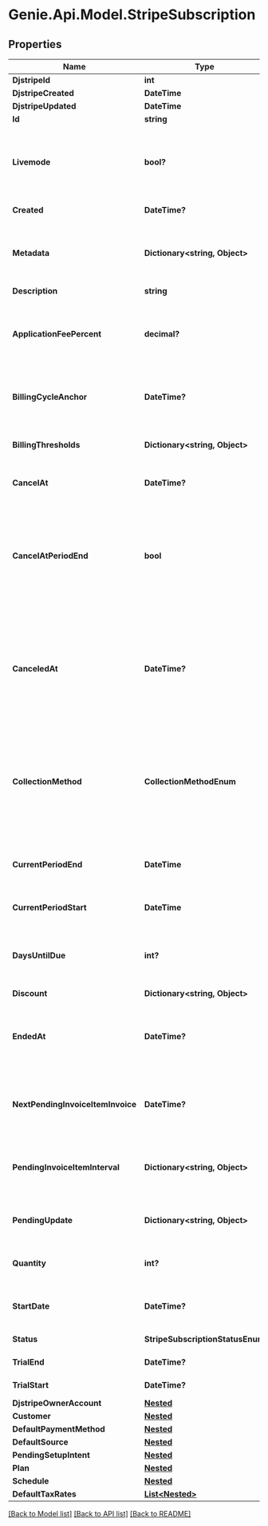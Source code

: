 # Genie.Api.Model.StripeSubscription

## Properties

Name | Type | Description | Notes
------------ | ------------- | ------------- | -------------
**DjstripeId** | **int** |  | [readonly] 
**DjstripeCreated** | **DateTime** |  | [readonly] 
**DjstripeUpdated** | **DateTime** |  | [readonly] 
**Id** | **string** |  | 
**Livemode** | **bool?** | Null here indicates that the livemode status is unknown or was previously unrecorded. Otherwise, this field indicates whether this record comes from Stripe test mode or live mode operation. | [optional] 
**Created** | **DateTime?** | The datetime this object was created in stripe. | [optional] 
**Metadata** | **Dictionary&lt;string, Object&gt;** | A set of key/value pairs that you can attach to an object. It can be useful for storing additional information about an object in a structured format. | [optional] 
**Description** | **string** | A description of this object. | [optional] 
**ApplicationFeePercent** | **decimal?** | A positive decimal that represents the fee percentage of the subscription invoice amount that will be transferred to the application owner&#39;s Stripe account each billing period. | [optional] 
**BillingCycleAnchor** | **DateTime?** | Determines the date of the first full invoice, and, for plans with &#x60;month&#x60; or &#x60;year&#x60; intervals, the day of the month for subsequent invoices. | [optional] 
**BillingThresholds** | **Dictionary&lt;string, Object&gt;** | Define thresholds at which an invoice will be sent, and the subscription advanced to a new billing period. | [optional] 
**CancelAt** | **DateTime?** | A date in the future at which the subscription will automatically get canceled. | [optional] 
**CancelAtPeriodEnd** | **bool** | If the subscription has been canceled with the &#x60;&#x60;at_period_end&#x60;&#x60; flag set to true, &#x60;&#x60;cancel_at_period_end&#x60;&#x60; on the subscription will be true. You can use this attribute to determine whether a subscription that has a status of active is scheduled to be canceled at the end of the current period. | [optional] 
**CanceledAt** | **DateTime?** | If the subscription has been canceled, the date of that cancellation. If the subscription was canceled with &#x60;&#x60;cancel_at_period_end&#x60;&#x60;, canceled_at will still reflect the date of the initial cancellation request, not the end of the subscription period when the subscription is automatically moved to a canceled state. | [optional] 
**CollectionMethod** | **CollectionMethodEnum** | Either &#x60;charge_automatically&#x60;, or &#x60;send_invoice&#x60;. When charging automatically, Stripe will attempt to pay this subscription at the end of the cycle using the default source attached to the customer. When sending an invoice, Stripe will email your customer an invoice with payment instructions. | 
**CurrentPeriodEnd** | **DateTime** | End of the current period for which the subscription has been invoiced. At the end of this period, a new invoice will be created. | 
**CurrentPeriodStart** | **DateTime** | Start of the current period for which the subscription has been invoiced. | 
**DaysUntilDue** | **int?** | Number of days a customer has to pay invoices generated by this subscription. This value will be &#x60;null&#x60; for subscriptions where &#x60;billing&#x3D;charge_automatically&#x60;. | [optional] 
**Discount** | **Dictionary&lt;string, Object&gt;** |  | [optional] 
**EndedAt** | **DateTime?** | If the subscription has ended (either because it was canceled or because the customer was switched to a subscription to a new plan), the date the subscription ended. | [optional] 
**NextPendingInvoiceItemInvoice** | **DateTime?** | Specifies the approximate timestamp on which any pending invoice items will be billed according to the schedule provided at pending_invoice_item_interval. | [optional] 
**PendingInvoiceItemInterval** | **Dictionary&lt;string, Object&gt;** | Specifies an interval for how often to bill for any pending invoice items. It is analogous to calling Create an invoice for the given subscription at the specified interval. | [optional] 
**PendingUpdate** | **Dictionary&lt;string, Object&gt;** | If specified, pending updates that will be applied to the subscription once the latest_invoice has been paid. | [optional] 
**Quantity** | **int?** | The quantity applied to this subscription. This value will be &#x60;null&#x60; for multi-plan subscriptions | [optional] 
**StartDate** | **DateTime?** | Date when the subscription was first created. The date might differ from the created date due to backdating. | [optional] 
**Status** | **StripeSubscriptionStatusEnum** | The status of this subscription. | 
**TrialEnd** | **DateTime?** | If the subscription has a trial, the end of that trial. | [optional] 
**TrialStart** | **DateTime?** | If the subscription has a trial, the beginning of that trial. | [optional] 
**DjstripeOwnerAccount** | [**Nested**](Nested.md) |  | [readonly] 
**Customer** | [**Nested**](Nested.md) |  | [readonly] 
**DefaultPaymentMethod** | [**Nested**](Nested.md) |  | [readonly] 
**DefaultSource** | [**Nested**](Nested.md) |  | [readonly] 
**PendingSetupIntent** | [**Nested**](Nested.md) |  | [readonly] 
**Plan** | [**Nested**](Nested.md) |  | [readonly] 
**Schedule** | [**Nested**](Nested.md) |  | [readonly] 
**DefaultTaxRates** | [**List&lt;Nested&gt;**](Nested.md) |  | [readonly] 

[[Back to Model list]](../README.md#documentation-for-models) [[Back to API list]](../README.md#documentation-for-api-endpoints) [[Back to README]](../README.md)

